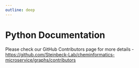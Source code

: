 ```yaml
---
outline: deep
---
```


# Python Documentation

Please check our GitHub Contributors page for more details - https://github.com/Steinbeck-Lab/cheminformatics-microservice/graphs/contributors
